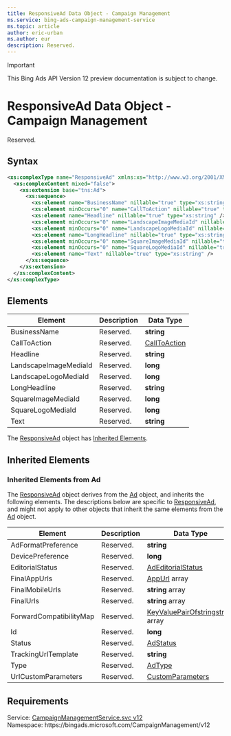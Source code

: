 ```yaml
---
title: ResponsiveAd Data Object - Campaign Management
ms.service: bing-ads-campaign-management-service
ms.topic: article
author: eric-urban
ms.author: eur
description: Reserved.
---
```

> [!IMPORTANT]
> This Bing Ads API Version 12 preview documentation is subject to change.

# ResponsiveAd Data Object - Campaign Management
Reserved.

## Syntax
```xml
<xs:complexType name="ResponsiveAd" xmlns:xs="http://www.w3.org/2001/XMLSchema">
  <xs:complexContent mixed="false">
    <xs:extension base="tns:Ad">
      <xs:sequence>
        <xs:element name="BusinessName" nillable="true" type="xs:string" />
        <xs:element minOccurs="0" name="CallToAction" nillable="true" type="tns:CallToAction" />
        <xs:element name="Headline" nillable="true" type="xs:string" />
        <xs:element minOccurs="0" name="LandscapeImageMediaId" nillable="true" type="xs:long" />
        <xs:element minOccurs="0" name="LandscapeLogoMediaId" nillable="true" type="xs:long" />
        <xs:element name="LongHeadline" nillable="true" type="xs:string" />
        <xs:element minOccurs="0" name="SquareImageMediaId" nillable="true" type="xs:long" />
        <xs:element minOccurs="0" name="SquareLogoMediaId" nillable="true" type="xs:long" />
        <xs:element name="Text" nillable="true" type="xs:string" />
      </xs:sequence>
    </xs:extension>
  </xs:complexContent>
</xs:complexType>
```

## <a name="elements"></a>Elements

|Element|Description|Data Type|
|-----------|---------------|-------------|
|<a name="businessname"></a>BusinessName|Reserved.|**string**|
|<a name="calltoaction"></a>CallToAction|Reserved.|[CallToAction](calltoaction.md)|
|<a name="headline"></a>Headline|Reserved.|**string**|
|<a name="landscapeimagemediaid"></a>LandscapeImageMediaId|Reserved.|**long**|
|<a name="landscapelogomediaid"></a>LandscapeLogoMediaId|Reserved.|**long**|
|<a name="longheadline"></a>LongHeadline|Reserved.|**string**|
|<a name="squareimagemediaid"></a>SquareImageMediaId|Reserved.|**long**|
|<a name="squarelogomediaid"></a>SquareLogoMediaId|Reserved.|**long**|
|<a name="text"></a>Text|Reserved.|**string**|

The [ResponsiveAd](responsivead.md) object has [Inherited Elements](#inheritedelements).

## <a name="inheritedelements"></a>Inherited Elements

### <a name="inheritedelementsad"></a>Inherited Elements from Ad
The [ResponsiveAd](responsivead.md) object derives from the [Ad](ad.md) object, and inherits the following elements. The descriptions below are specific to [ResponsiveAd](responsivead.md), and might not apply to other objects that inherit the same elements from the [Ad](ad.md) object.  

|Element|Description|Data Type|
|-----------|---------------|-------------|
|<a name="adformatpreference"></a>AdFormatPreference|Reserved.|**string**|
|<a name="devicepreference"></a>DevicePreference|Reserved.|**long**|
|<a name="editorialstatus"></a>EditorialStatus|Reserved.|[AdEditorialStatus](adeditorialstatus.md)|
|<a name="finalappurls"></a>FinalAppUrls|Reserved.|[AppUrl](appurl.md) array|
|<a name="finalmobileurls"></a>FinalMobileUrls|Reserved.|**string** array|
|<a name="finalurls"></a>FinalUrls|Reserved.|**string** array|
|<a name="forwardcompatibilitymap"></a>ForwardCompatibilityMap|Reserved.|[KeyValuePairOfstringstring](keyvaluepairofstringstring.md) array|
|<a name="id"></a>Id|Reserved.|**long**|
|<a name="status"></a>Status|Reserved.|[AdStatus](adstatus.md)|
|<a name="trackingurltemplate"></a>TrackingUrlTemplate|Reserved.|**string**|
|<a name="type"></a>Type|Reserved.|[AdType](adtype.md)|
|<a name="urlcustomparameters"></a>UrlCustomParameters|Reserved.|[CustomParameters](customparameters.md)|

## Requirements
Service: [CampaignManagementService.svc v12](https://campaign.api.bingads.microsoft.com/Api/Advertiser/CampaignManagement/v11/CampaignManagementService.svc)  
Namespace: https\://bingads.microsoft.com/CampaignManagement/v12  

